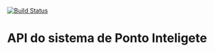[![Build Status](https://app.travis-ci.com/JonasJoseFerreira/ponto-inteligente.svg?branch=master)](https://app.travis-ci.com/JonasJoseFerreira/ponto-inteligente)
# API do sistema de Ponto Inteligete 